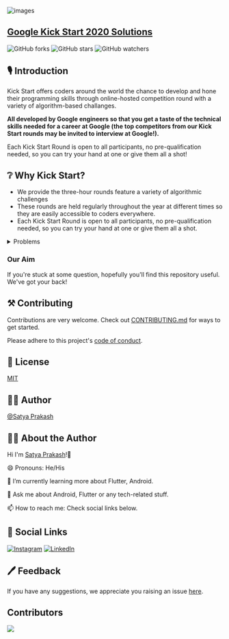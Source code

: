 ![images](http://www.mladiinfo.eu/wp-content/uploads/bfi_thumb/75642397_202483967434562_2620245142245736448_n-3aztd00y5tpa6n5psjz0g0.jpg)

## [Google Kick Start 2020 Solutions](https://github.com/BlankCoders/GoogleKickStart2020_Solutions)

![GitHub forks](https://img.shields.io/github/forks/saty-a/Hacktoberfest2022.svg?style=social&label=Fork&maxAge=2592000)
![GitHub stars](https://img.shields.io/github/stars/saty-a/Hacktoberfest2022.svg?style=social&label=Star&maxAge=2592000)
![GitHub watchers](https://img.shields.io/github/watchers/saty-a/Hacktoberfest2022.svg?style=social&label=Watch&maxAge=2592000)

## 🎙 Introduction
Kick Start offers coders around the world the chance to develop and hone their programming skills through online-hosted competition round with a variety of algorithm-based challanges.

<B>All developed by Google engineers so that you get a taste of the technical skills needed for a career at Google (the top competitors from our Kick Start rounds may be invited to interview at Google!).</B>  

Each Kick Start Round is open to all participants, no pre-qualification needed, so you can try your hand at one or give them all a shot!

## ❔ Why Kick Start?
- We provide the three-hour rounds feature a variety of algorithmic challenges
- These rounds are held regularly throughout the year at different times so they are easily accessible to coders everywhere. 
- Each Kick Start Round is open to all participants, no pre-qualification needed, so you can try your hand at one or give them all a shot.

<details>
<summary>Problems</summary>
  
| Year | Round   | Problem                   | Answer                   |
|------|---------|---------------------------|--------------------------|
| 2019 | Round A | [Traning](https://github.com/saty-a/Hacktoberfest2022/tree/main/2019/Round%20A/Traning)       |  [Solution]()  |       
| 2019 | Round B | [Building Palindromes](https://github.com/saty-a/Hacktoberfest2022/blob/main/2019/Round%20B/Building%20Palindromes/PROBLEM.rst)   | [Solution](https://github.com/saty-a/Hacktoberfest2022/blob/a5bb0d09798397217d41c6eb183c3158091353b5/2019/Round%20B/solution.cpp) |
| 2019 | Round G | [Book Reading](https://github.com/saty-a/Hacktoberfest2022/blob/main/2019/Round%20G/Book%20Reading/PROBLEM.rst)       |  [Solution](https://github.com/saty-a/Hacktoberfest2022/blob/a5bb0d09798397217d41c6eb183c3158091353b5/2019/Round%20G/Book%20Reading/solution.cpp)  |
| 2019 | Round H | [H-Index](https://github.com/saty-a/Hacktoberfest2022/blob/main/2019/Round%20H/H-Index)                |  [Solution](https://github.com/saty-a/Hacktoberfest2022/blob/a5bb0d09798397217d41c6eb183c3158091353b5/2019/Round%20H/H-Index/H_index.cpp)  |
| 2020 | Round A | [Allocation](https://github.com/saty-a/Hacktoberfest2022/blob/main/2020/Round%20A/Allocation)             |  [Solution](https://github.com/saty-a/Hacktoberfest2022/blob/a5bb0d09798397217d41c6eb183c3158091353b5/2020/Round%20A/Allocation/allocation.cpp)  |
| 2020 | Round A | [Bundling](https://github.com/saty-a/Hacktoberfest2022/blob/main/2020/Round%20A/Bundling)               |  [Solution](https://github.com/saty-a/Hacktoberfest2022/blob/a5bb0d09798397217d41c6eb183c3158091353b5/2020/Round%20A/Bundling/bundling.java)  |
| 2020 | Round A | [Plates](https://github.com/saty-a/Hacktoberfest2022/blob/main/2020/Round%20A/Plates)                 |  [Solution](https://github.com/saty-a/Hacktoberfest2022/blob/a5bb0d09798397217d41c6eb183c3158091353b5/2020/Round%20A/Plates/plates.java)  |
| 2020 | Round A | [Workout](https://github.com/saty-a/Hacktoberfest2022/blob/main/2020/Round%20A/Workout)                |  [Solution](https://github.com/saty-a/Hacktoberfest2022/blob/a5bb0d09798397217d41c6eb183c3158091353b5/2020/Round%20A/Workout/workout.java)  |
| 2020 | Round C | [Count Down]()      |  [Solution](https://github.com/saty-a/Hacktoberfest2022/blob/a5bb0d09798397217d41c6eb183c3158091353b5/2020/Round%20C/countdown.cpp)  |
| 2020 | Round C | [Perfect Subarray]()|  [Solution](https://github.com/saty-a/Hacktoberfest2022/blob/a5bb0d09798397217d41c6eb183c3158091353b5/2020/Round%20C/perfectsubarray.cpp)  |
| 2021 | Round A | [Checksum]() | [Solution](https://github.com/saty-a/Hacktoberfest2022/blob/a5bb0d09798397217d41c6eb183c3158091353b5/2021/Round%20A/Checksum/checksum.cpp) |
| 2021 | Round A | [I Shaped Plots]() | [Solution](https://github.com/saty-a/Hacktoberfest2022/blob/a5bb0d09798397217d41c6eb183c3158091353b5/2021/Round%20A/I%20Shaped%20Plots/l_shaped_plots.cpp) |
| 2021 | Round A | [K Goodness String]() | [Solution](https://github.com/saty-a/Hacktoberfest2022/blob/a5bb0d09798397217d41c6eb183c3158091353b5/2021/Round%20A/K%20Goodness%20String/k_goodness_string.cpp) |
| 2021 | Round A | [Rabbit House]() | [Solution](https://github.com/saty-a/Hacktoberfest2022/blob/a5bb0d09798397217d41c6eb183c3158091353b5/2021/Round%20A/Rabbit%20House/rabbit_house.cpp) |
| 2022 | Round A | [Challenge Nine](https://github.com/saty-a/Hacktoberfest2022/tree/main/2022/Round%20A/Challenge%20Nine/problem.rst)         |  [Solution](https://github.com/saty-a/Hacktoberfest2022/tree/main/2022/Round%20A/Challenge%20Nine/Solution.cpp)  |
| 2022 | Round A | [Interesting Integers](https://github.com/saty-a/Hacktoberfest2022/tree/main/2022/Round%20A/Interesting%20Integers/problem.rst)   |  [Solution](https://github.com/saty-a/Hacktoberfest2022/tree/main/2022/Round%20A/Interesting%20Integers/Solution.cpp)  |
| 2022 | Round A | [Palindrom Free Strings](https://github.com/saty-a/Hacktoberfest2022/tree/main/2022/Round%20A/Palindrom%20Free%20Strings) |  [Solution]()  |
| 2022 | Round A | [Speed Typing](https://github.com/saty-a/Hacktoberfest2022/tree/main/2022/Round%20A/Speed%20Typing/problem.rst)           |  [Solution](https://github.com/saty-a/Hacktoberfest2022/tree/main/2022/Round%20A/Speed%20Typing/Solution.cpp)  |
| 2022 | Round B | [Hamiltonian Tour]()       |  [Solution](https://github.com/saty-a/Hacktoberfest2022/tree/main/2022/Round%20B/Hamiltonian%20Tour/Solution.cpp)  |
| 2022 | Round B | [Infinity Area](https://github.com/saty-a/Hacktoberfest2022/tree/main/2022/Round%20B/Infinity%20Area/problem.md)          |  [Solution](https://github.com/saty-a/Hacktoberfest2022/tree/main/2022/Round%20B/Infinity%20Area/Solution%20Infinity%20Area.cpp)  |
| 2022 | Round B | [Palindromic Factors]()    |  [Solution](https://github.com/saty-a/Hacktoberfest2022/tree/main/2022/Round%20B/Palindromic%20Factors/Solution.cpp)  |
| 2022 | Round B | [Unlock the Padlock]()     |  [Solution](https://github.com/saty-a/Hacktoberfest2022/tree/main/2022/Round%20B/Unlock%20the%20Padlock/Solution.cpp)  |
  
</details>

### Our Aim

If you're stuck at some question, hopefully you'll find this repository useful.
We've got your back!

## ⚒ Contributing

Contributions are very welcome.
Check out [CONTRIBUTING.md]() for ways to get started.

Please adhere to this project's [code of conduct]().

## 📄 License

[MIT]()

## 👨‍💻 Author 
[@Satya Prakash](https://github.com/saty-a)

## 🙋‍♂️ About the Author
Hi I'm [Satya Prakash](https://github.com/saty-a)!👋

😄 Pronouns: He/His

🌱 I’m currently learning more about Flutter, Android.

💬 Ask me about Android, Flutter or any tech-related stuff.

📫 How to reach me: Check social links below.

## 🔗 Social Links
[![Instagram](https://img.shields.io/badge/Instagram-E4405F?style=for-the-badge&logo=instagram&logoColor=white)]()
[![LinkedIn](https://img.shields.io/badge/LinkedIn-0077B5?style=for-the-badge&logo=linkedin&logoColor=white)](https://www.linkedin.com/in/satyaprakasham)

## 🖊 Feedback
If you have any suggestions, we appreciate you raising an issue [here](https://github.com/saty-a/Hacktoberfest2022/issues).

## Contributors
<a href="https://github.com/saty-a/Hacktoberfest2022/graphs/contributors">
 <img src="https://contrib.rocks/image?repo=saty-a/Hacktoberfest2022" />
</a>

